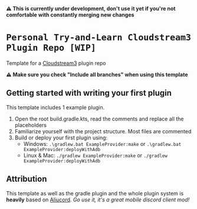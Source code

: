 **⚠️ This is currently under development, don't use it yet if you're not comfortable with constantly merging new changes**

# `Personal Try-and-Learn Cloudstream3 Plugin Repo [WIP]`

Template for a [Cloudstream3](https://github.com/recloudstream) plugin repo

**⚠️ Make sure you check "Include all branches" when using this template**

 
## Getting started with writing your first plugin

This template includes 1 example plugin.

1. Open the root build.gradle.kts, read the comments and replace all the placeholders
2. Familiarize yourself with the project structure. Most files are commented
3. Build or deploy your first plugin using:
   - Windows: `.\gradlew.bat ExampleProvider:make` or `.\gradlew.bat ExampleProvider:deployWithAdb`
   - Linux & Mac: `./gradlew ExampleProvider:make` or `./gradlew ExampleProvider:deployWithAdb`

## Attribution

This template as well as the gradle plugin and the whole plugin system is **heavily** based on [Aliucord](https://github.com/Aliucord).
*Go use it, it's a great mobile discord client mod!*

